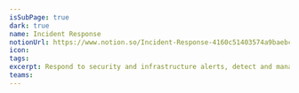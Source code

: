 ```yaml
---
isSubPage: true
dark: true
name: Incident Response
notionUrl: https://www.notion.so/Incident-Response-4160c51403574a9baebc4c575a70a409
icon: 
tags: 
excerpt: Respond to security and infrastructure alerts, detect and manage incidents, provide onsite personnel when required, communicating with those affected throughout.
teams: 
---
```

